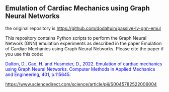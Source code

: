 ## Emulation of Cardiac Mechanics using Graph Neural Networks
the original repository is https://github.com/dodaltuin/passive-lv-gnn-emul

This repository contains Python scripts to perform the Graph Neural Network (GNN) emulation experiments as described in the paper Emulation of Cardiac Mechanics using Graph Neural Networks. Please cite the paper if you use this code:

<span style="color:blue">Dalton, D., Gao, H. and Husmeier, D., 2022. Emulation of cardiac mechanics using Graph Neural Networks. Computer Methods in Applied Mechanics and Engineering, 401, p.115645.</span>

https://www.sciencedirect.com/science/article/pii/S0045782522006004

